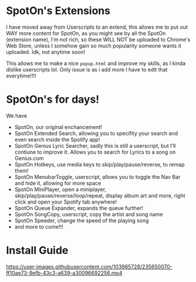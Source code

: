 # SpotOn's Extensions
I have moved away from Userscripts to an extend, this allows me to put out WAY more content for SpotOn, as you might see by all the SpotOn (extension name), I'm not rich, so these WILL NOT be uploaded to Chrome's Web Store, unless I somehow gain so much popularity someone wants it uploaded. Idk, not anytime soon!

This allows me to make a nice `popup.html` and improve my skills, as I kinda dislike userscripts lol. Only issue is as i add more I have to edit that everytime!!!!

# SpotOn's for days!
We have
- SpotOn, our original enchancement!
- SpotOn Extended Search, allowing you to specifity your search and even search inside the Spotify app!
- SpotOn Genius Lyric Searcher, sadly this is still a userscript, but I'll contiune to improve it. Allows you to search for Lyrics to a song on Genius.com
- SpotOn Hotkeys, use media keys to skip/play/pause/reverse, to remap them!
- SpotOn MenubarToggle, userscript, allows you to toggle the Nav Bar and hide it, allowing for more space
- SpotOn MiniPlayer, open a miniplayer, skip/play/pause/reverse/loop/repeat, display album art and more, right click and open your Spotify tab anywhere!
- SpotOn Queue Expander, expands the queue further!
- SpotOn SongCopy, userscript, copy the artist and song name
- SpotOn Speeder, change the speed of the playing song
- and more to come!!!

# Install Guide

https://user-images.githubusercontent.com/103985728/235650070-ff10ae73-9efb-43c3-a639-a30096692256.mp4

